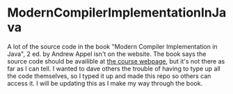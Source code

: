 ModernCompilerImplementationInJava
==================================

A lot of the source code in the book "Modern Compiler Implementation in Java",
2 ed. by Andrew Appel isn't on the website.  The book says the source code
should be availible at [the course webpage](http://www.cambridge.org/us/academic/subjects/computer-science/programming-languages-and-applied-logic/modern-compiler-implementation-java-2nd-edition), but it's not there as far as I can tell.  I wanted to dave others the
trouble of having to type up all the code themselves, so I typed it up and made
this repo so others can access it.  I will be updating this as I make my way
through the book.
